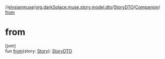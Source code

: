 //[elysianmuse](../../../../index.md)/[org.darkSolace.muse.story.model.dto](../../index.md)/[StoryDTO](../index.md)/[Companion](index.md)/[from](from.md)

# from

[jvm]\
fun [from](from.md)(story: [Story](../../../org.darkSolace.muse.story.model/-story/index.md)): [StoryDTO](../index.md)

